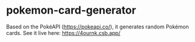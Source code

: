 # pokemon-card-generator
Based on the PokéAPI (https://pokeapi.co/), it generates random Pokémon cards.
See it live here: https://4ournk.csb.app/
